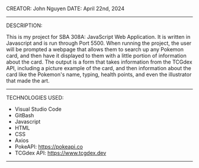 CREATOR: John Nguyen
DATE: April 22nd, 2024

--------------------------------------------------------------------

DESCRIPTION:

This is my project for SBA 308A: JavaScript Web Application. It is written in Javascript and is run through Port 5500.
When running the project, the user will be prompted a webpage that allows them to search up any Pokemon card, and then have it 
displayed to them with a little portion of information about the card. 
The output is a form that takes information from the TCGdex API, including a picture example of the card, and then information
about the card like the Pokemon's name, typing, health points, and even the illustrator that made the art.

--------------------------------------------------------------------

TECHNOLOGIES USED: 
 - Visual Studio Code
 - GitBash
 - Javascript
 - HTML
 - CSS
 - Axios
 - PokeAPI: https://pokeapi.co
 - TCGdex API: https://www.tcgdex.dev

--------------------------------------------------------------------
